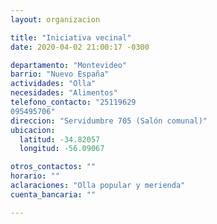 ```yaml
---
layout: organizacion

title: "Iniciativa vecinal"
date: 2020-04-02 21:00:17 -0300

departamento: "Montevideo"
barrio: "Nuevo España"
actividades: "Olla"
necesidades: "Alimentos"
telefono_contacto: "25119629
095495706"
direccion: "Servidumbre 705 (Salón comunal)"
ubicacion:
  latitud: -34.82057
  longitud: -56.09067

otros_contactos: ""
horario: ""
aclaraciones: "Olla popular y merienda"
cuenta_bancaria: ""

---
```

